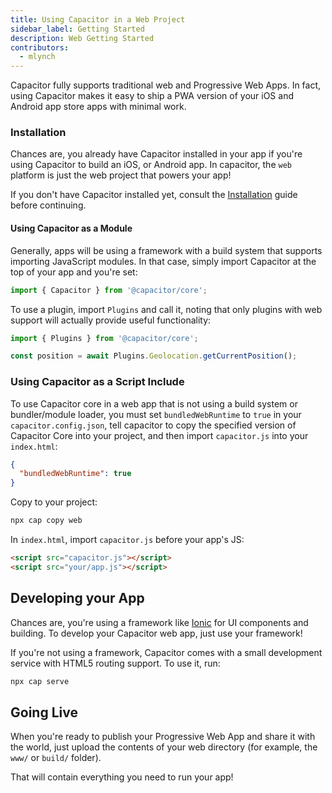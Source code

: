 ```yaml
---
title: Using Capacitor in a Web Project
sidebar_label: Getting Started
description: Web Getting Started
contributors:
  - mlynch
---
```


Capacitor fully supports traditional web and Progressive Web Apps. In fact, using Capacitor makes it easy to ship a PWA version of your iOS and Android app store apps with minimal work.

### Installation

Chances are, you already have Capacitor installed in your app if you're using Capacitor to build an iOS, or Android app. In capacitor, the `web` platform is just the web project that powers your app!

If you don't have Capacitor installed yet, consult the [Installation](getting-started.md) guide before continuing.

#### Using Capacitor as a Module

Generally, apps will be using a framework with a build system that supports importing JavaScript modules. In that case,
simply import Capacitor at the top of your app and you're set:

```typescript
import { Capacitor } from '@capacitor/core';
```

To use a plugin, import `Plugins` and call it, noting that only plugins
with web support will actually provide useful functionality:

```typescript
import { Plugins } from '@capacitor/core';

const position = await Plugins.Geolocation.getCurrentPosition();
```

### Using Capacitor as a Script Include

To use Capacitor core in a web app that is not using a build system or bundler/module loader,
you must set `bundledWebRuntime` to `true` in your `capacitor.config.json`, tell capacitor to
copy the specified version of Capacitor Core into your project,
and then import `capacitor.js` into your `index.html`:

```json
{
  "bundledWebRuntime": true
}
```

Copy to your project:

```bash
npx cap copy web
```

In `index.html`, import `capacitor.js` before your app's JS:

```html
<script src="capacitor.js"></script>
<script src="your/app.js"></script>
```

## Developing your App

Chances are, you're using a framework like [Ionic](http://ionicframework.com/) for UI components and building. To develop
your Capacitor web app, just use your framework!

If you're not using a framework, Capacitor comes with a small development service with HTML5 routing support. To use it,
run:

```bash
npx cap serve
```

## Going Live

When you're ready to publish your Progressive Web App and share it with the world,
just upload the contents of your web directory (for example, the `www/` or `build/` folder).

That will contain everything you need to run your app!
